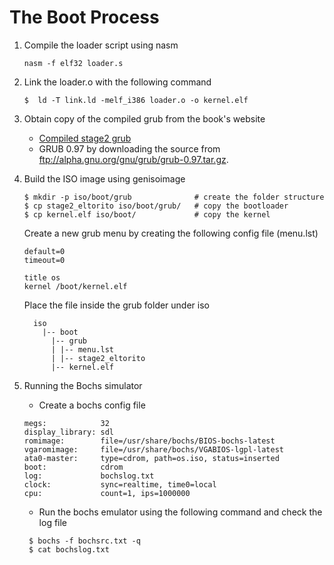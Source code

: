 # The Boot Process

1. Compile the loader script using nasm
    ```
    nasm -f elf32 loader.s
    ```

2. Link the loader.o with the following command

    ```
    $  ld -T link.ld -melf_i386 loader.o -o kernel.elf

    ```
3. Obtain copy of the compiled grub from the book's website
    - [Compiled stage2 grub](http://littleosbook.github.com/files/stage2_eltorito.)
    - GRUB 0.97 by downloading the source from ftp://alpha.gnu.org/gnu/grub/grub-0.97.tar.gz. 
    
4. Build the ISO image using genisoimage

    ```
    $ mkdir -p iso/boot/grub              # create the folder structure
    $ cp stage2_eltorito iso/boot/grub/   # copy the bootloader
    $ cp kernel.elf iso/boot/             # copy the kernel
    ```
    Create a new grub menu by creating the following config file (menu.lst)

    ```
    default=0
    timeout=0

    title os
    kernel /boot/kernel.elf
    ```
    Place the file inside the grub folder under iso
 
    ```
      iso
        |-- boot
          |-- grub
          | |-- menu.lst
          | |-- stage2_eltorito
          |-- kernel.elf
     ```
 
5. Running the Bochs simulator
    - Create a bochs config file
    ```
    megs:            32
    display_library: sdl
    romimage:        file=/usr/share/bochs/BIOS-bochs-latest
    vgaromimage:     file=/usr/share/bochs/VGABIOS-lgpl-latest
    ata0-master:     type=cdrom, path=os.iso, status=inserted
    boot:            cdrom
    log:             bochslog.txt
    clock:           sync=realtime, time0=local
    cpu:             count=1, ips=1000000
    
    ```
    - Run the bochs emulator using the following command and check the log file 
    
    ```
     $ bochs -f bochsrc.txt -q
     $ cat bochslog.txt
    ```
    

     
 
 
